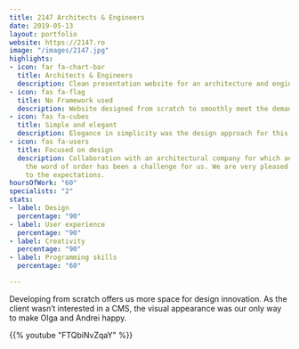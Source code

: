 ```yaml
---
title: 2147 Architects & Engineers
date: 2019-05-13
layout: portfolio
website: https://2147.ro
image: "/images/2147.jpg"
highlights:
- icon: far fa-chart-bar
  title: Architects & Engineers
  description: Clean presentation website for an architecture and engineering company.
- icon: fas fa-flag
  title: No Framework used
  description: Website designed from scratch to smoothly meet the demands of our clients.
- icon: fas fa-cubes
  title: Simple and elegant
  description: Elegance in simplicity was the design approach for this project.
- icon: fas fa-users
  title: Focused on design
  description: Collaboration with an architectural company for which aesthetics is
    the word of order has been a challenge for us. We are very pleased we delivered
    to the expectations.
hoursOfWork: "60"
specialists: "2"
stats:
- label: Design
  percentage: "90"
- label: User experience
  percentage: "90"
- label: Creativity
  percentage: "90"
- label: Programming skills
  percentage: "60"

---
```

Developing from scratch offers us more space for design innovation. As the client wasn’t interested in a CMS, the visual appearance was our only way to make Olga and Andrei happy.

{{% youtube "FTQbiNvZqaY" %}}